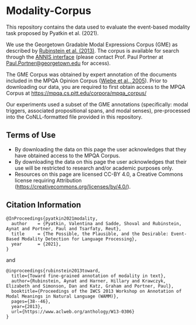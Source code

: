 # Modality-Corpus
This repository contains the data used to evaluate the event-based modality task proposed by Pyatkin et al. (2021).

We use the Georgetown Gradable Modal Expressions Corpus (GME) as described by [Rubinstein et al. (2013)](https://www.aclweb.org/anthology/W13-0306.pdf). The corpus is available for search through the [ANNIS interface](http://corpling.uis.georgetown.edu/annis/) (please contact Prof. Paul Portner at Paul.Portner@georgetown.edu for access).

The GME Corpus was obtained by expert annotation of the documents included in the MPQA Opinion Corpus ([Wiebe et al., 2005](https://link.springer.com/article/10.1007/s10579-005-7880-9)).
Prior to downloading our data, you are required to first obtain access to the MPQA Corpus at https://mpqa.cs.pitt.edu/corpora/mpqa_corpus/ 

Our experiments used a subset of the GME annotations (specifically: modal triggers, associated propositional spans, and modal senses), pre-processed into the CoNLL-formatted file provided in this repository.


## Terms of Use
- By downloading the data on this page the user acknowledges that they have obtained access to the MPQA Corpus.
- By downloading the data on this page the user acknowledges that their use will be restricted to research and/or academic purposes only.
- Resources on this page are licensed CC-BY 4.0, a Creative Commons license requiring Attribution (https://creativecommons.org/licenses/by/4.0/).

## Citation Information
```
@InProceedings{pyatkin2021modality,
  author    = {Pyatkin, Valentina and Sadde, Shoval and Rubinstein, Aynat and Portner, Paul and Tsarfaty, Reut},
  title     = {The Possible, the Plausible, and the Desirable: Event-Based Modality Detection for Language Processing},
  year      = {2021},
}
```
and 
```
@inproceedings{rubinstein2013toward,
  title={Toward fine-grained annotation of modality in text},
  author={Rubinstein, Aynat and Harner, Hillary and Krawczyk, Elizabeth and Simonson, Dan and Katz, Graham and Portner, Paul},
  booktitle={Proceedings of the IWCS 2013 Workshop on Annotation of Modal Meanings in Natural Language (WAMM)},
  pages={38--46},
  year={2013},
  url={https://www.aclweb.org/anthology/W13-0306}
}
```
